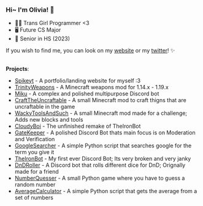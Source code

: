 ### Hi~ I'm Olivia! 👋

* 🏳️‍⚧️ Trans Girl Programmer <3
* 🖥️ Future CS Major
* 🎒 Senior in HS (2023)


If you wish to find me, you can look on my [website](https://spikeyt.com/) or my [twitter](https://twitter.com/Oribia_Dev)! ✨


## 
 **Projects**:
- [Spikeyt](https://github.com/TheRealThermionic/spikeyt.github.io) - A portfolio/landing website for myself :3
- [TrinityWeapons](https://github.com/TheRealThermionic/TrinityWeapons) - A Minecraft weapons mod for 1.14.x - 1.19.x
- [Miku](https://github.com/TheRealThermionic/Miku) - A complex and polished multipurpose Discord bot 
- [CraftTheUncraftable](https://github.com/TheRealThermionic/CraftTheUncraftable) - A small Minecraft mod to craft thigns that are uncraftable in the game
- [WackyToolsAndSuch](https://github.com/TheRealThermionic/WackyToolsAndSuch) - A small Minecraft mod made for a challenge; Adds new blocks and tools
- [CloudyBoi](https://github.com/TheRealThermionic/CloudyBoi) - The unfinished remake of TheIronBot
- [GateKeeper](https://github.com/TheRealThermionic/GateKeeper) - A polished Discord Bot thats main focus is on Moderation and Verification
- [GoogleSearcher](https://github.com/TheRealThermionic/GoogleSearcher) - A simple Python script that searches google for the term you give it
- [TheIronBot](https://github.com/TheRealThermionic/TheIronBot) - My first ever Discord Bot; Its very broken and very janky
- [DnDRoller](https://github.com/TheRealThermionic/DnDRoller) - A Discord bot that rolls different dice for DnD; Orignally made for a friend
- [NumberQuesser](https://github.com/TheRealThermionic/NumberGuesser) - A small Python game where you have to guess a random number
- [AverageCalculator](https://github.com/TheRealThermionic/AverageCalculator) - A simple Python script that gets the average from a set of numbers
